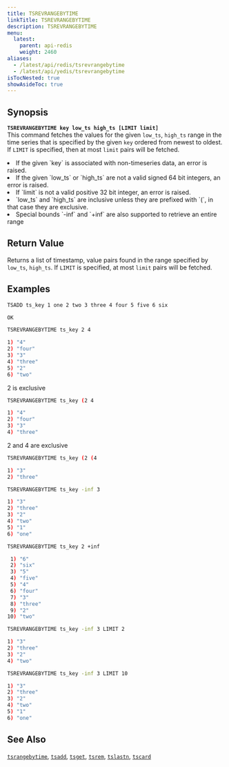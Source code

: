 ```yaml
---
title: TSREVRANGEBYTIME
linkTitle: TSREVRANGEBYTIME
description: TSREVRANGEBYTIME
menu:
  latest:
    parent: api-redis
    weight: 2460
aliases:
  - /latest/api/redis/tsrevrangebytime
  - /latest/api/yedis/tsrevrangebytime
isTocNested: true
showAsideToc: true
---
```


## Synopsis
<b>`TSREVRANGEBYTIME key low_ts high_ts [LIMIT limit]`</b><br>
This command fetches the values for the given `low_ts`, `high_ts` range in the time series that is
specified by the given `key` ordered from newest to oldest. If `LIMIT` is specified, then at most
`limit` pairs will be fetched.

<li>If the given `key` is associated with non-timeseries data, an error is raised.</li>
<li>If the given `low_ts` or `high_ts` are not a valid signed 64 bit integers, an error is raised.</li>
<li>If `limit` is not a valid positive 32 bit integer, an error is raised.</li>
<li>`low_ts` and `high_ts` are inclusive unless they are prefixed with `(`, in that case they are
exclusive.</li>
<li>Special bounds `-inf` and `+inf` are also supported to retrieve an entire range</li>

## Return Value
Returns a list of timestamp, value pairs found in the range specified by `low_ts`, `high_ts`. If
`LIMIT` is specified, at most `limit` pairs will be fetched.

## Examples
```{.sh .copy .separator-dollar}
TSADD ts_key 1 one 2 two 3 three 4 four 5 five 6 six
```
```sh
OK
```
```{.sh .copy .separator-dollar}
TSREVRANGEBYTIME ts_key 2 4
```
```sh
1) "4"
2) "four"
3) "3"
4) "three"
5) "2"
6) "two"
```
2 is exclusive
```{.sh .copy .separator-dollar}
TSREVRANGEBYTIME ts_key (2 4
```
```sh
1) "4"
2) "four"
3) "3"
4) "three"
```
2 and 4 are exclusive
```{.sh .copy .separator-dollar}
TSREVRANGEBYTIME ts_key (2 (4
```
```sh
1) "3"
2) "three"
```
```{.sh .copy .separator-dollar}
TSREVRANGEBYTIME ts_key -inf 3
```
```sh
1) "3"
2) "three"
3) "2"
4) "two"
5) "1"
6) "one"
```
```{.sh .copy .separator-dollar}
TSREVRANGEBYTIME ts_key 2 +inf
```
```sh
 1) "6"
 2) "six"
 3) "5"
 4) "five"
 5) "4"
 6) "four"
 7) "3"
 8) "three"
 9) "2"
10) "two"
```
```{.sh .copy .separator-dollar}
TSREVRANGEBYTIME ts_key -inf 3 LIMIT 2
```
```sh
1) "3"
2) "three"
3) "2"
4) "two"
```
```{.sh .copy .separator-dollar}
TSREVRANGEBYTIME ts_key -inf 3 LIMIT 10
```
```sh
1) "3"
2) "three"
3) "2"
4) "two"
5) "1"
6) "one"
```

## See Also
[`tsrangebytime`](../tsrangebytime/), [`tsadd`](../tsadd/), [`tsget`](../tsget/),
[`tsrem`](../tsrem/), [`tslastn`](../tslastn/), [`tscard`](../tscard/)
